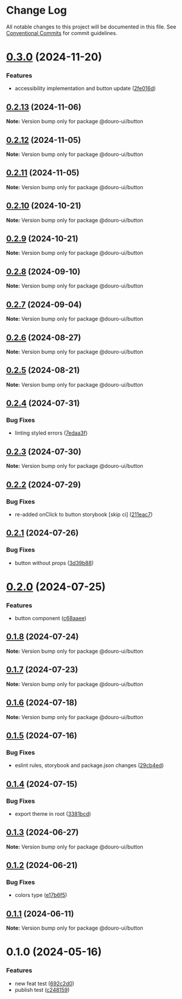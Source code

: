 # Change Log

All notable changes to this project will be documented in this file.
See [Conventional Commits](https://conventionalcommits.org) for commit guidelines.

# [0.3.0](https://github.com/Douro-ui/design-system/compare/@douro-ui/button@0.2.13...@douro-ui/button@0.3.0) (2024-11-20)

### Features

- accessibility implementation and button update ([2fe016d](https://github.com/Douro-ui/design-system/commit/2fe016d2547e6644f95c72f0e6563829c6affb26))

## [0.2.13](https://github.com/Douro-ui/design-system/compare/@douro-ui/button@0.2.12...@douro-ui/button@0.2.13) (2024-11-06)

**Note:** Version bump only for package @douro-ui/button

## [0.2.12](https://github.com/Douro-ui/design-system/compare/@douro-ui/button@0.2.11...@douro-ui/button@0.2.12) (2024-11-05)

**Note:** Version bump only for package @douro-ui/button

## [0.2.11](https://github.com/Douro-ui/design-system/compare/@douro-ui/button@0.2.10...@douro-ui/button@0.2.11) (2024-11-05)

**Note:** Version bump only for package @douro-ui/button

## [0.2.10](https://github.com/Douro-ui/design-system/compare/@douro-ui/button@0.2.9...@douro-ui/button@0.2.10) (2024-10-21)

**Note:** Version bump only for package @douro-ui/button

## [0.2.9](https://github.com/Douro-ui/design-system/compare/@douro-ui/button@0.2.8...@douro-ui/button@0.2.9) (2024-10-21)

**Note:** Version bump only for package @douro-ui/button

## [0.2.8](https://github.com/Douro-ui/design-system/compare/@douro-ui/button@0.2.7...@douro-ui/button@0.2.8) (2024-09-10)

**Note:** Version bump only for package @douro-ui/button

## [0.2.7](https://github.com/Douro-ui/design-system/compare/@douro-ui/button@0.2.6...@douro-ui/button@0.2.7) (2024-09-04)

**Note:** Version bump only for package @douro-ui/button

## [0.2.6](https://github.com/Douro-ui/design-system/compare/@douro-ui/button@0.2.5...@douro-ui/button@0.2.6) (2024-08-27)

**Note:** Version bump only for package @douro-ui/button

## [0.2.5](https://github.com/Douro-ui/design-system/compare/@douro-ui/button@0.2.4...@douro-ui/button@0.2.5) (2024-08-21)

**Note:** Version bump only for package @douro-ui/button

## [0.2.4](https://github.com/Douro-ui/design-system/compare/@douro-ui/button@0.2.3...@douro-ui/button@0.2.4) (2024-07-31)

### Bug Fixes

- linting styled errors ([7edaa3f](https://github.com/Douro-ui/design-system/commit/7edaa3fe0bd8a02399bdcb18c953c35c8dcb2612))

## [0.2.3](https://github.com/Douro-ui/design-system/compare/@douro-ui/button@0.2.2...@douro-ui/button@0.2.3) (2024-07-30)

**Note:** Version bump only for package @douro-ui/button

## [0.2.2](https://github.com/Douro-ui/design-system/compare/@douro-ui/button@0.2.1...@douro-ui/button@0.2.2) (2024-07-29)

### Bug Fixes

- re-added onClick to button storybook [skip ci] ([211eac7](https://github.com/Douro-ui/design-system/commit/211eac78e8dac8cf754ebdae2617777212b015d2))

## [0.2.1](https://github.com/Douro-ui/design-system/compare/@douro-ui/button@0.2.0...@douro-ui/button@0.2.1) (2024-07-26)

### Bug Fixes

- button without props ([3d39b88](https://github.com/Douro-ui/design-system/commit/3d39b88e503031ec760da980bd5197a7d5b24417))

# [0.2.0](https://github.com/Douro-ui/design-system/compare/@douro-ui/button@0.1.8...@douro-ui/button@0.2.0) (2024-07-25)

### Features

- button component ([c68aaee](https://github.com/Douro-ui/design-system/commit/c68aaeeeaff3e44bf905ba9335d828bbed11fe10))

## [0.1.8](https://github.com/Douro-ui/design-system/compare/@douro-ui/button@0.1.7...@douro-ui/button@0.1.8) (2024-07-24)

**Note:** Version bump only for package @douro-ui/button

## [0.1.7](https://github.com/Douro-ui/design-system/compare/@douro-ui/button@0.1.6...@douro-ui/button@0.1.7) (2024-07-23)

**Note:** Version bump only for package @douro-ui/button

## [0.1.6](https://github.com/Douro-ui/design-system/compare/@douro-ui/button@0.1.5...@douro-ui/button@0.1.6) (2024-07-18)

**Note:** Version bump only for package @douro-ui/button

## [0.1.5](https://github.com/Douro-ui/design-system/compare/@douro-ui/button@0.1.4...@douro-ui/button@0.1.5) (2024-07-16)

### Bug Fixes

- eslint rules, storybook and package.json changes ([29cb4ed](https://github.com/Douro-ui/design-system/commit/29cb4edd31124c4ca11f2c6f021c3381d33b8889))

## [0.1.4](https://github.com/Douro-ui/design-system/compare/@douro-ui/button@0.1.3...@douro-ui/button@0.1.4) (2024-07-15)

### Bug Fixes

- export theme in root ([3381bcd](https://github.com/Douro-ui/design-system/commit/3381bcd42daed622470d2fffb1ab98a5def98b4e))

## [0.1.3](https://github.com/Douro-ui/design-system/compare/@douro-ui/button@0.1.2...@douro-ui/button@0.1.3) (2024-06-27)

**Note:** Version bump only for package @douro-ui/button

## [0.1.2](https://github.com/Douro-ui/design-system/compare/@douro-ui/button@0.1.1...@douro-ui/button@0.1.2) (2024-06-21)

### Bug Fixes

- colors type ([e17b6f5](https://github.com/Douro-ui/design-system/commit/e17b6f52ed9e7720bedf6bae9ef07f8a52835482))

## [0.1.1](https://github.com/Douro-ui/design-system/compare/@douro-ui/button@0.1.0...@douro-ui/button@0.1.1) (2024-06-11)

**Note:** Version bump only for package @douro-ui/button

# 0.1.0 (2024-05-16)

### Features

- new feat test ([692c2d0](https://github.com/Douro-ui/design-system/commit/692c2d0027b98e8686220607f29c8348b95dfce9))
- publish test ([c248159](https://github.com/Douro-ui/design-system/commit/c248159c1670a439e76d435eaa8860408db969f7))
